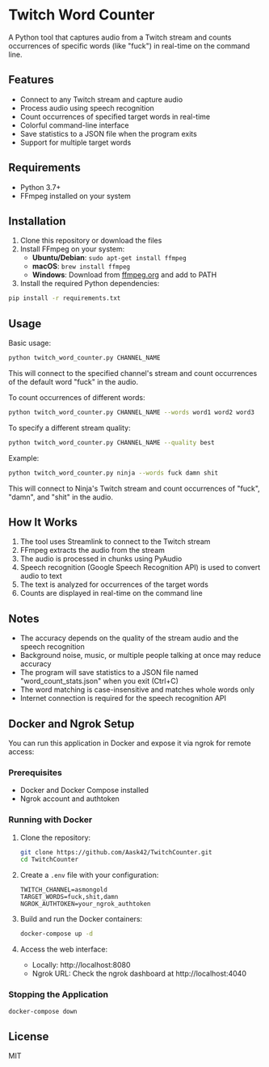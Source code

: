 # Twitch Word Counter

A Python tool that captures audio from a Twitch stream and counts occurrences of specific words (like "fuck") in real-time on the command line.

## Features

- Connect to any Twitch stream and capture audio
- Process audio using speech recognition
- Count occurrences of specified target words in real-time
- Colorful command-line interface
- Save statistics to a JSON file when the program exits
- Support for multiple target words

## Requirements

- Python 3.7+
- FFmpeg installed on your system

## Installation

1. Clone this repository or download the files
2. Install FFmpeg on your system:
   - **Ubuntu/Debian**: `sudo apt-get install ffmpeg`
   - **macOS**: `brew install ffmpeg`
   - **Windows**: Download from [ffmpeg.org](https://ffmpeg.org/download.html) and add to PATH
3. Install the required Python dependencies:

```bash
pip install -r requirements.txt
```

## Usage

Basic usage:

```bash
python twitch_word_counter.py CHANNEL_NAME
```

This will connect to the specified channel's stream and count occurrences of the default word "fuck" in the audio.

To count occurrences of different words:

```bash
python twitch_word_counter.py CHANNEL_NAME --words word1 word2 word3
```

To specify a different stream quality:

```bash
python twitch_word_counter.py CHANNEL_NAME --quality best
```

Example:

```bash
python twitch_word_counter.py ninja --words fuck damn shit
```

This will connect to Ninja's Twitch stream and count occurrences of "fuck", "damn", and "shit" in the audio.

## How It Works

1. The tool uses Streamlink to connect to the Twitch stream
2. FFmpeg extracts the audio from the stream
3. The audio is processed in chunks using PyAudio
4. Speech recognition (Google Speech Recognition API) is used to convert audio to text
5. The text is analyzed for occurrences of the target words
6. Counts are displayed in real-time on the command line

## Notes

- The accuracy depends on the quality of the stream audio and the speech recognition
- Background noise, music, or multiple people talking at once may reduce accuracy
- The program will save statistics to a JSON file named "word_count_stats.json" when you exit (Ctrl+C)
- The word matching is case-insensitive and matches whole words only
- Internet connection is required for the speech recognition API

## Docker and Ngrok Setup

You can run this application in Docker and expose it via ngrok for remote access:

### Prerequisites

- Docker and Docker Compose installed
- Ngrok account and authtoken

### Running with Docker

1. Clone the repository:
   ```bash
   git clone https://github.com/Aask42/TwitchCounter.git
   cd TwitchCounter
   ```

2. Create a `.env` file with your configuration:
   ```
   TWITCH_CHANNEL=asmongold
   TARGET_WORDS=fuck,shit,damn
   NGROK_AUTHTOKEN=your_ngrok_authtoken
   ```

3. Build and run the Docker containers:
   ```bash
   docker-compose up -d
   ```

4. Access the web interface:
   - Locally: http://localhost:8080
   - Ngrok URL: Check the ngrok dashboard at http://localhost:4040

### Stopping the Application

```bash
docker-compose down
```

## License

MIT